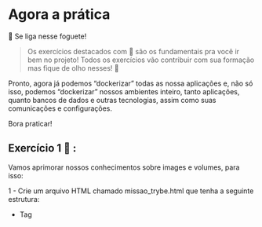 # Agora a prática
🚀 Se liga nesse foguete!

>Os exercícios destacados com 🚀 são os fundamentais pra você ir bem no projeto! Todos os exercícios vão contribuir com sua formação mas fique de olho nesses! 👀

Pronto, agora já podemos “dockerizar” todas as nossa aplicações e, não só isso, podemos “dockerizar” nossos ambientes inteiro, tanto aplicações, quanto bancos de dados e outras tecnologias, assim como suas comunicações e configurações.

Bora praticar!

## Exercício 1 🚀 :
Vamos aprimorar nossos conhecimentos sobre images e volumes, para isso:

1 - Crie um arquivo HTML chamado missao_trybe.html que tenha a seguinte estrutura:

* Tag <title> com o seguinte texto “Trybe”;
* Tag <H1> com o seguinte texto “Missão da Trybe”;
Tag <p> com o seguinte texto “Gerar oportunidade para pessoas”;
Salve o arquivo em qualquer lugar da sua máquina com a extensão html
2 - Crie um container para manter um servidor httpd:2.4.54 Apache e vincule sua porta interna com a porta 4545 da sua máquina local.

3 - Após criar o container, acesse a página HTML que está rodando no servidor em seu browser.

4 - Acesse o arquivo missao_trybe.html e acrescente a tag <p> com o seguinte texto: “Nosso negócio é GENTE! #VQV”;

5 - Obtenha o id do container httpd:2.4.54;

6 - Obtenha o Mounts através da propriedade Source, que deve mostrar o volume desse container no Docker Host;

7 - Agora pare o container httpd:2.4.54;

8 - Exclua o seu container;

9 - Verifique se a pasta onde você salvo o arquivo html permanece no mesmo lugar;

10 - Obtenha o IMAGE ID do servidor;

11 - Depois de obter o IMAGE ID, exclua a imagem.

## Exercício 2 🚀:
Crie o arquivo Compose para subir um ghost blog, essa plataforma é similar com o WordPress e é utilizada para criar sites de conteúdo. Você pode ler no site oficial como criar conteúdos nele e utilizá-lo. Para esse exercício, utilizaremos apenas sua página de exemplo:

1 - Utilize a versão “3” no arquivo;

2 - Crie um service para subir a plataforma, utilize a imagem ghost:1-alpine;

3 - Publique a porta 2368, fazendo bind também para a 2368;

4 - Suba a aplicação utilizando o docker-compose e então acesse a porta publicada para validar se deu tudo certo.

## Exercício 3 🚀:
Por padrão o ghost utiliza um banco de dados SQLite interno para salvar as informações, porém, vamos alterar esse comportamento para exercitar nossos conhecimentos:

1 - Crie um novo serviço db para o nosso banco de dados:

* Podemos utilizar o banco de dados MySQL, utilize a imagem mysql:5.7.40;
* Precisamos definir uma senha root para o banco, para isso utilize a variável de ambiente MYSQL_ROOT_PASSWORD

2 - Agora precisamos configurar nosso serviço ghost para utilizar o banco de dados:

* Defina o tipo de banco de dados a ser usado pelo ghost definindo a variável de ambiente database__client para mysql;
* Defina o serviço db como servidor do banco de dados na variável de ambiente database__connection__host;
* Defina as credenciais para a conexão com o banco de dados
* Para definir a pessoa usuária (root), utilize a variável de ambiente database__connection__user
* Para definir a senha (a mesma que definimos no nosso serviço db), utilize a variável de ambiente database__connection__password
* Defina o nome ghost para o nome do database no banco de dados utilizando a variável de ambiente database__connection__database;
* Utilize a opção depends_on para criar relações de dependências entre os serviços.

3 - Suba o ambiente com o novo arquivo usando o docker-compose e então acesse a porta.

Exercício 4:
Agora vamos praticar os conceitos de volumes e networks.

1 - Configure o nosso serviço mysql para utilizar um volume, conforme vimos no conteúdo, utilize o caminho target /var/lib/mysql.

2 - Ao invés de utilizar a rede padrão criada pelo Compose, defina uma rede chamada my-network para a comunicação dos dois serviços.

3 - Suba o ambiente com o novo arquivo usando o docker-compose e então acesse-o.

Exercício 5:
Agora vamos criar um novo arquivo Compose, para rodarmos uma aplicação React, conforme vimos alguns exemplos do conteúdo:

1 - Inicie um novo projeto ReactJS utilizando o create-react-app;

2 - Crie o Dockerfile, conforme vimos na aula passada;

3 - Crie um novo arquivo Compose utilizando a versão 3;

4 - Defina um serviço no arquivo para nosso app, para isso utilize a opção build para apontar para o Dockerfile;

5 - Publique a porta exposta no Dockerfile fazendo bind para a porta 8080 do localhost;

## Exercício 6:
Para simularmos o processo de desenvolvimento, faça a alteração em alguma parte do código do app react, e então execute o comando para subir o serviço novamente, “rebuildando” a imagem para aplicar as alterações.


